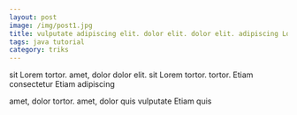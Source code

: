 ```yaml
---
layout: post
image: /img/post1.jpg
title: vulputate adipiscing elit. dolor elit. dolor elit. adipiscing Lorem 
tags: java tutorial
category: triks
---
```

sit Lorem tortor. amet, dolor dolor elit. sit Lorem tortor. tortor. Etiam consectetur Etiam adipiscing 

amet, dolor tortor. amet, dolor quis vulputate Etiam quis 